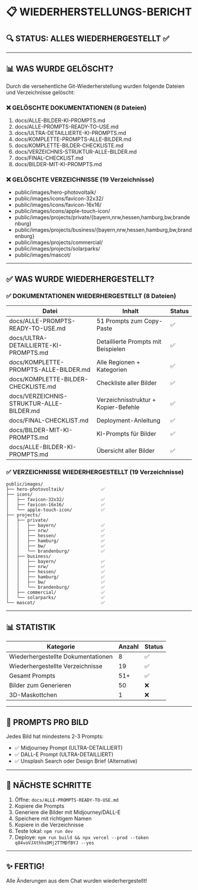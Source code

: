 # 📋 WIEDERHERSTELLUNGS-BERICHT

## 🔍 STATUS: ALLES WIEDERHERGESTELLT ✅

---

## 📊 WAS WURDE GELÖSCHT?

Durch die versehentliche Git-Wiederherstellung wurden folgende Dateien und Verzeichnisse gelöscht:

### ❌ GELÖSCHTE DOKUMENTATIONEN (8 Dateien)
1. docs/ALLE-BILDER-KI-PROMPTS.md
2. docs/ALLE-PROMPTS-READY-TO-USE.md
3. docs/ULTRA-DETAILLIERTE-KI-PROMPTS.md
4. docs/KOMPLETTE-PROMPTS-ALLE-BILDER.md
5. docs/KOMPLETTE-BILDER-CHECKLISTE.md
6. docs/VERZEICHNIS-STRUKTUR-ALLE-BILDER.md
7. docs/FINAL-CHECKLIST.md
8. docs/BILDER-MIT-KI-PROMPTS.md

### ❌ GELÖSCHTE VERZEICHNISSE (19 Verzeichnisse)
- public/images/hero-photovoltaik/
- public/images/icons/favicon-32x32/
- public/images/icons/favicon-16x16/
- public/images/icons/apple-touch-icon/
- public/images/projects/private/{bayern,nrw,hessen,hamburg,bw,brandenburg}
- public/images/projects/business/{bayern,nrw,hessen,hamburg,bw,brandenburg}
- public/images/projects/commercial/
- public/images/projects/solarparks/
- public/images/mascot/

---

## ✅ WAS WURDE WIEDERHERGESTELLT?

### ✅ DOKUMENTATIONEN WIEDERHERGESTELLT (8 Dateien)

| Datei | Inhalt | Status |
|-------|--------|--------|
| docs/ALLE-PROMPTS-READY-TO-USE.md | 51 Prompts zum Copy-Paste | ✅ |
| docs/ULTRA-DETAILLIERTE-KI-PROMPTS.md | Detaillierte Prompts mit Beispielen | ✅ |
| docs/KOMPLETTE-PROMPTS-ALLE-BILDER.md | Alle Regionen + Kategorien | ✅ |
| docs/KOMPLETTE-BILDER-CHECKLISTE.md | Checkliste aller Bilder | ✅ |
| docs/VERZEICHNIS-STRUKTUR-ALLE-BILDER.md | Verzeichnisstruktur + Kopier-Befehle | ✅ |
| docs/FINAL-CHECKLIST.md | Deployment-Anleitung | ✅ |
| docs/BILDER-MIT-KI-PROMPTS.md | KI-Prompts für Bilder | ✅ |
| docs/ALLE-BILDER-KI-PROMPTS.md | Übersicht aller Bilder | ✅ |

### ✅ VERZEICHNISSE WIEDERHERGESTELLT (19 Verzeichnisse)

```
public/images/
├── hero-photovoltaik/              ✅
├── icons/
│   ├── favicon-32x32/              ✅
│   ├── favicon-16x16/              ✅
│   └── apple-touch-icon/           ✅
├── projects/
│   ├── private/
│   │   ├── bayern/                 ✅
│   │   ├── nrw/                    ✅
│   │   ├── hessen/                 ✅
│   │   ├── hamburg/                ✅
│   │   ├── bw/                     ✅
│   │   └── brandenburg/            ✅
│   ├── business/
│   │   ├── bayern/                 ✅
│   │   ├── nrw/                    ✅
│   │   ├── hessen/                 ✅
│   │   ├── hamburg/                ✅
│   │   ├── bw/                     ✅
│   │   └── brandenburg/            ✅
│   ├── commercial/                 ✅
│   └── solarparks/                 ✅
└── mascot/                         ✅
```

---

## 📊 STATISTIK

| Kategorie | Anzahl | Status |
|-----------|--------|--------|
| Wiederhergestellte Dokumentationen | 8 | ✅ |
| Wiederhergestellte Verzeichnisse | 19 | ✅ |
| Gesamt Prompts | 51+ | ✅ |
| Bilder zum Generieren | 50 | ❌ |
| 3D-Maskottchen | 1 | ❌ |

---

## 🎯 PROMPTS PRO BILD

Jedes Bild hat mindestens 2-3 Prompts:
- ✅ Midjourney Prompt (ULTRA-DETAILLIERT)
- ✅ DALL-E Prompt (ULTRA-DETAILLIERT)
- ✅ Unsplash Search oder Design Brief (Alternative)

---

## 🚀 NÄCHSTE SCHRITTE

1. Öffne: `docs/ALLE-PROMPTS-READY-TO-USE.md`
2. Kopiere die Prompts
3. Generiere die Bilder mit Midjourney/DALL-E
4. Speichere mit richtigem Namen
5. Kopiere in die Verzeichnisse
6. Teste lokal: `npm run dev`
7. Deploye: `npm run build && npx vercel --prod --token q84voVJXthhsDMj2TTMDfBYJ --yes`

---

## ✨ FERTIG!

Alle Änderungen aus dem Chat wurden wiederhergestellt!
